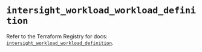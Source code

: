 # `intersight_workload_workload_definition`

Refer to the Terraform Registry for docs: [`intersight_workload_workload_definition`](https://registry.terraform.io/providers/ciscodevnet/intersight/1.0.71/docs/resources/workload_workload_definition).
